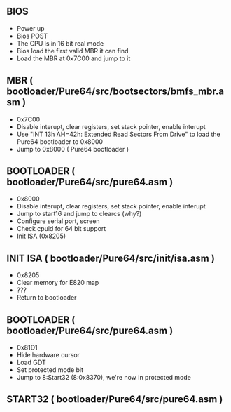 BIOS
----

-  Power up
-  Bios POST
-  The CPU is in 16 bit real mode
-  Bios load the first valid MBR it can find
-  Load the MBR at 0x7C00 and jump to it

MBR ( bootloader/Pure64/src/bootsectors/bmfs_mbr.asm )
------------------------------------------------------

-  0x7C00
-  Disable interupt, clear registers, set stack pointer, enable interupt
-  Use "INT 13h AH=42h: Extended Read Sectors From Drive" to load the Pure64 bootloader to 0x8000
-  Jump to 0x8000 ( Pure64 bootloader )

BOOTLOADER ( bootloader/Pure64/src/pure64.asm )
-----------------------------------------------

-  0x8000
-  Disable interupt, clear registers, set stack pointer, enable interupt
-  Jump to start16 and jump to clearcs (why?)
-  Configure serial port, screen
-  Check cpuid for 64 bit support
-  Init ISA (0x8205)

INIT ISA ( bootloader/Pure64/src/init/isa.asm )
-----------------------------------------------

-  0x8205
-  Clear memory for E820 map
-  ???
-  Return to bootloader

BOOTLOADER ( bootloader/Pure64/src/pure64.asm )
-----------------------------------------------

-  0x81D1
-  Hide hardware cursor
-  Load GDT
-  Set protected mode bit
-  Jump to 8:Start32 (8:0x8370), we're now in protected mode


START32 ( bootloader/Pure64/src/pure64.asm )
--------------------------------------------


